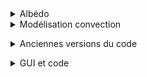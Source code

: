 <details><summary> Albédo </summary> 
  Ce dossier regroupe plusieurs versions de modélisation de l’effet de l’albédo terrestre. </details>

<details><summary> Modélisation convection </summary>

  Contient les codes principaux de simulation de la convection atmosphérique. Ces fichiers implémentent la loi de Newton pour modéliser les échanges thermiques entre le sol (nuit/jour) et des blocs d’air se déplaçant à vitesse constante. </details>

<details><summary> Anciennes versions du code </summary>

Ce dossier contient les anciennes versions du code principal.</details>

<details><summary> GUI et code </summary>

Ce dossier contient l’interface graphique (GUI) ainsi que le code complet du projet.</details>
